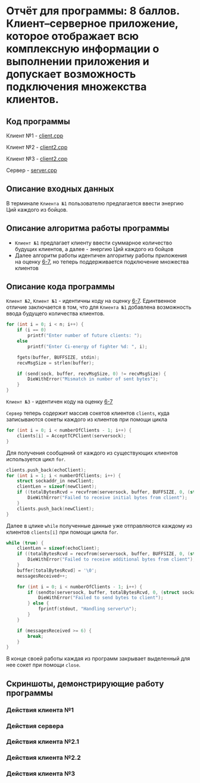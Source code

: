 # Отчёт для программы: 8 баллов. Клиент–серверное приложение, которое отображает всю комплексную информации о выполнении приложения и допускает возможность подключения множекства клиентов.  

## Код программы

Клиент №1 - [client.cpp](client.cpp)

Клиент №2 - [client2.cpp](client2.cpp)

Клиент №3 - [client2.cpp](client3.cpp)

Сервер - [server.cpp](server.cpp)

## Описание входных данных

В терминале `Клиента №1` пользователю предлагается ввести энергию Ций каждого из бойцов.

## Описание алгоритма работы программы

- `Клиент №1` предлагает клиенту ввести суммарное количество будущих клиентов, а далее - энергию Ций каждого из бойцов
- Далее алгоритм работы идентичен алгоритму работы приложения на оценку [6-7](../6-7), но теперь поддерживается подключение множества клиентов

## Описание кода программы

`Клиент №2`, `Клиент №1` - идентичны коду на оценку [6-7](../6-7). Единтвенное отличие заключается в том, что для `Клиента №1` добавлена возможность ввода будущего количества клиентов.
```cpp
for (int i = 0; i < n; i++) {
    if (i == 0)
        printf("Enter number of future clients: ");
    else
        printf("Enter Ci-energy of fighter %d: ", i);

    fgets(buffer, BUFFSIZE, stdin);
    recvMsgSize = strlen(buffer);

    if (send(sock, buffer, recvMsgSize, 0) != recvMsgSize) {
        DieWithError("Mismatch in number of sent bytes");
    }
}
```

`Клиент №3` - идентичен коду на оценку [6-7](../6-7) 

`Сервер` теперь содержит массив сокетов клиентов `clients`, куда записываются сокеты каждого из клиентов при помощи цикла
```cpp
for (int i = 0; i < numberOfClients - 1; i++) {
    clients[i] = AcceptTCPClient(serversock);
}
```

Для получения сообщений от каждого из существующих клиентов используется цикл `for`.
```cpp
clients.push_back(echoClient);
for (int i = 1; i < numberOfClients; i++) {
    struct sockaddr_in newClient;
    clientLen = sizeof(newClient);
    if ((totalBytesRcvd = recvfrom(serversock, buffer, BUFFSIZE, 0, (struct sockaddr *) &newClient, &clientLen)) < 0) {
        DieWithError("Failed to receive initial bytes from client");
    }
    clients.push_back(newClient);
}
```

Далее в цлике `while` полученные данные уже отправляются каждому из клиентов `clients[i]` при помощи цикла `for`.
```cpp
while (true) {
    clientLen = sizeof(echoClient);
    if ((totalBytesRcvd = recvfrom(serversock, buffer, BUFFSIZE, 0, (struct sockaddr *) &echoClient, &clientLen)) < 0) {
        DieWithError("Failed to receive additional bytes from client");
    }
    buffer[totalBytesRcvd] = '\0';
    messagesReceived++;

    for (int i = 0; i < numberOfClients - 1; i++) {
        if (sendto(serversock, buffer, totalBytesRcvd, 0, (struct sockaddr *) &clients[i], sizeof(clients[i])) != totalBytesRcvd) {
            DieWithError("Failed to send bytes to client");
        } else {
            fprintf(stdout, "Handling server\n");
        }
    }

    if (messagesReceived >= 6) {
        break;
    }
}
```

В конце своей работы каждая из программ закрывает выделенный для нее сокет при помощи `close`.

## Скриншоты, демонстрирующие работу программы

### Действия клиента №1



### Действия сервера



### Действия клиента №2.1



### Действия клиента №2.2



### Действия клиента №3


